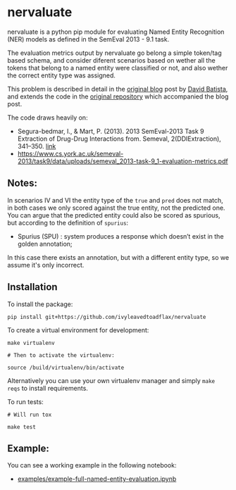 # nervaluate

nervaluate is a python pip module for evaluating Named Entity Recognition (NER) models as defined in the SemEval 2013 - 9.1 task.

The evaluation metrics output by nervaluate go belong a simple token/tag based schema, and consider diferent scenarios based on wether all the tokens that belong to a named entity were classified or not, and also wether the correct entity type was assigned.

This problem is described in detail in the [original blog](http://www.davidsbatista.net/blog/2018/05/09/Named_Entity_Evaluation/) post by [David Batista](https://github.com/davidsbatista), and extends the code in the [original repository](https://github.com/davidsbatista/NER-Evaluation) which accompanied the blog post.

The code draws heavily on:

* Segura-bedmar, I., & Mart, P. (2013). 2013 SemEval-2013 Task 9 Extraction of Drug-Drug Interactions from. Semeval, 2(DDIExtraction), 341–350. [link](https://www.aclweb.org/anthology/S13-2056)
* https://www.cs.york.ac.uk/semeval-2013/task9/data/uploads/semeval_2013-task-9_1-evaluation-metrics.pdf

## Notes:

In scenarios IV and VI the entity type of the `true` and `pred` does not match, in both cases we only scored against the true entity, not the predicted one. You can argue that the predicted entity could also be scored as spurious, but according to the definition of `spurius`:

* Spurius (SPU) : system produces a response which doesn’t exist in the golden annotation;

In this case there exists an annotation, but with a different entity type, so we assume it's only incorrect.

## Installation

To install the package:

```
pip install git+https://github.com/ivyleavedtoadflax/nervaluate
```

To create a virtual environment for development:

```
make virtualenv

# Then to activate the virtualenv:

source /build/virtualenv/bin/activate
```

Alternatively you can use your own virtualenv manager and simply `make reqs` to install requirements.

To run tests:

```
# Will run tox

make test
```

## Example:

You can see a working example in the following notebook:

- [examples/example-full-named-entity-evaluation.ipynb](examples/example-full-named-entity-evaluation.ipynb)

